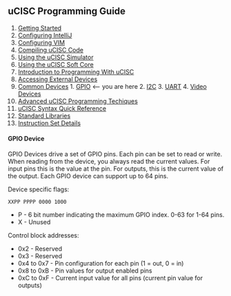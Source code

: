 ## uCISC Programming Guide

1. [Getting Started](1.0_Getting_Started.md)
  1. [Configuring IntelliJ](1.1_Configuring_IntelliJ.md)
  2. [Configuring VIM](1.2_Configuring_VIM.md)
  3. [Compiling uCISC Code](1.3_Compiling_uCISC_Code.md)
  4. [Using the uCISC Simulator](1.4_Simulating_uCISC.md)
  5. [Using the uCISC Soft Core](1.5_Running_uCISC_Soft_Core.md)
2. [Introduction to Programming With uCISC](2.0_Program_With_uCISC.md)
  1. [Accessing External Devices](2.1_Accessing_Devices.md)
  2. [Common Devices](2.2.0_Common_Devices.md)
    1. [GPIO](2.2.1_GPIO_Devices.md) <-- you are here
    2. [I2C](2.2.2_I2C_Devices.md)
    3. [UART](2.2.3_UART_Devices.md)
    4. [Video Devices](2.2.4_Video_Devices.md)
  3. [Advanced uCISC Programming Techiques](2.3_Advanced_Programming_Techniques.md)
3. [uCISC Syntax Quick Reference](3_Syntax_Quick_Reference.md)
4. [Standard Libraries](04_Syntax_Quick_Reference.md)
5. [Instruction Set Details](5_Instruction_Set_Details.md)

#### GPIO Device

GPIO Devices drive a set of GPIO pins. Each pin can be set to read or write.
When reading from the device, you always read the current values. For input pins
this is the value at the pin. For outputs, this is the current value of the output.
Each GPIO device can support up to 64 pins.

Device specific flags:
```
XXPP PPPP 0000 1000
```

* P - 6 bit number indicating the maximum GPIO index. 0-63 for 1-64 pins.
* X - Unused

Control block addresses:

* 0x2 - Reserved
* 0x3 - Reserved
* 0x4 to 0x7 - Pin configuration for each pin (1 = out, 0 = in)
* 0x8 to 0xB - Pin values for output enabled pins
* 0xC to 0xF - Current input value for all pins (current pin value for outputs)
